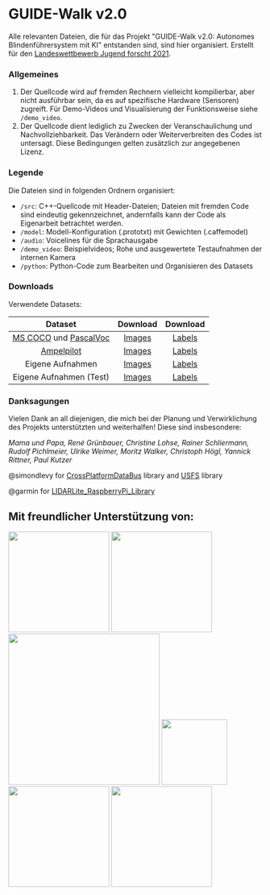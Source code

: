 # GUIDE-Walk v2.0
Alle relevanten Dateien, die für das Projekt "GUIDE-Walk v2.0: Autonomes Blindenführersystem mit KI" entstanden sind, sind hier organisiert. Erstellt für den [Landeswettbewerb Jugend forscht 2021](https://www.jugend-forscht.de/).

### Allgemeines

1. Der Quellcode wird auf fremden Rechnern vielleicht kompilierbar, aber nicht ausführbar sein, da es auf spezifische Hardware (Sensoren) zugreift. Für Demo-Videos und Visualisierung der Funktionsweise siehe ```/demo_video```.
2. Der Quellcode dient lediglich zu Zwecken der Veranschaulichung und Nachvollziehbarkeit. Das Verändern oder Weiterverbreiten des Codes ist untersagt. Diese Bedingungen gelten zusätzlich zur angegebenen Lizenz.

### Legende

Die Dateien sind in folgenden Ordnern organisiert:

- ```/src```: C++-Quellcode mit Header-Dateien; Dateien mit fremden Code sind eindeutig gekennzeichnet, andernfalls kann der Code als Eigenarbeit betrachtet werden.
- ```/model```: Modell-Konfiguration (.prototxt) mit Gewichten (.caffemodel)
- ```/audio```: Voicelines für die Sprachausgabe
- ```/demo_video```: Beispielvideos; Rohe und ausgewertete Testaufnahmen der internen Kamera
- ```/python```: Python-Code zum Bearbeiten und Organisieren des Datasets

### Downloads

Verwendete Datasets:

Dataset|Download|Download
:---:|:---:|:---:
[MS COCO](https://cocodataset.org/#home) und [PascalVoc](host.robots.ox.ac.uk/pascal/VOC/)|[Images](https://drive.google.com/file/d/1CwUXG9AGKLxLxmITtofHA1-ptPUzoFeU/view?usp=sharing)|[Labels](https://drive.google.com/file/d/1Q_okseGIdyyqTtAx7CrgtfiZllCY8zM8/view?usp=sharing)
[Ampelpilot](https://github.com/patVlnta/Ampel-Pilot)|[Images](https://drive.google.com/file/d/10geTRHlrE-jTRdDPCw0VNrQEjTe_GV7u/view?usp=sharing)|[Labels](https://drive.google.com/file/d/10RGl02U1T-5gYq2nO2-GiREz-TjRK9_p/view?usp=sharing)
Eigene Aufnahmen|[Images](https://drive.google.com/file/d/1IRKaGkQdRIb97vfSxGQV2koyMVyhsk9F/view?usp=sharing)|[Labels](https://drive.google.com/file/d/1a30W06y9Maws8e8dqi4THVXOFuic8dGU/view?usp=sharing)
Eigene Aufnahmen (Test)|[Images](https://drive.google.com/file/d/1gJ_HtiwCqTB-t3HbrtVZn6DOOiu1gB9I/view?usp=sharing)|[Labels](https://drive.google.com/file/d/12a9DQeHYzYznV0H8E5NWmcaciklSdrFI/view?usp=sharing)

### Danksagungen

Vielen Dank an all diejenigen, die mich bei der Planung und Verwirklichung des Projekts unterstützten und weiterhalfen! Diese sind insbesondere:

*Mama und Papa, René Grünbauer, Christine Lohse, Rainer Schliermann, Rudolf Pichlmeier, Ulrike Weimer, Moritz Walker, Christoph Högl, Yannick Rittner, Paul Kutzer*

@simondlevy for [CrossPlatformDataBus](https://github.com/simondlevy/CrossPlatformDataBus) library and [USFS](https://github.com/simondlevy/USFS) library

@garmin for [LIDARLite_RaspberryPi_Library](https://github.com/garmin/LIDARLite_RaspberryPi_Library)

## Mit freundlicher Unterstützung von:
<a href="https://www.bbsb.org"><img src="https://bbsb.org/wp-content/uploads/2020/01/BBSB_Logo_100Jahre_rgb.png" width=200></a> <a href="https://www.blindeninstitut.de/de/regensburg/rund-ums-institut/begruessung/"><img src="https://upload.wikimedia.org/wikipedia/commons/d/d4/Blindeninstitutsstiftung_Logo.JPG" width=200></a> <a href="https://www.oth-regensburg.de"><img src="https://upload.wikimedia.org/wikipedia/commons/c/c2/Logo-OTH-Regensburg.png" width=300></a> <a href="https://www.domspatzen.de/"><img src="https://upload.wikimedia.org/wikipedia/de/thumb/4/44/Regensburger_Domspatzen_Logo_blau.svg/1200px-Regensburger_Domspatzen_Logo_blau.svg.png" width=130></a> <a href="http://www.sponsorpool-bayern.de/"><img src="https://www.jugend-forscht-bayern.de/media/sponsorpool/sponsorpool_sticker_2021.jpg" width=200></a> <a href="http://www.edisys.hu/de/"><img src="http://www.edisys.hu/images/logoproba.png" width=200></a>
